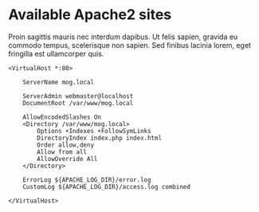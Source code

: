 # Available Apache2 sites

Proin sagittis mauris nec interdum dapibus. Ut felis sapien, gravida eu commodo tempus, scelerisque non sapien. Sed finibus lacinia lorem, eget fringilla est ullamcorper quis.

```
<VirtualHost *:80>

	ServerName mog.local

	ServerAdmin webmaster@localhost
	DocumentRoot /var/www/mog.local

	AllowEncodedSlashes On
	<Directory /var/www/mog.local>
		Options +Indexes +FollowSymLinks
		DirectoryIndex index.php index.html
		Order allow,deny
		Allow from all
		AllowOverride All
	</Directory>

	ErrorLog ${APACHE_LOG_DIR}/error.log
	CustomLog ${APACHE_LOG_DIR}/access.log combined

</VirtualHost>
```

